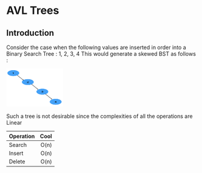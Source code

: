 # AVL Trees

## Introduction

Consider the case when the following values are inserted in order into a Binary Search Tree : 1, 2, 3, 4
This would generate a skewed BST as follows :

<img src="./images/skewedBST.png" alt="Skewed BST"
	title="Skewed BST" width="150" height="100" />

Such a tree is not desirable since the complexities of all the operations are Linear 

| Operation     |  Cool  |
| ------------- | -----: |
|     Search    |  O(n)  |
|     Insert    |  O(n)  |
|     Delete    |  O(n)  |
